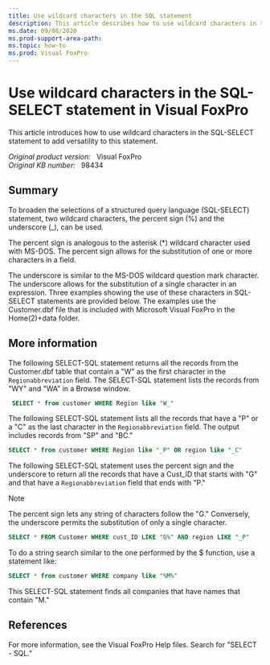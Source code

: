 ```yaml
---
title: Use wildcard characters in the SQL statement
description: This article describes how to use wildcard characters in the SQL-SELECT statement to add versatility to this statement.
ms.date: 09/08/2020
ms.prod-support-area-path: 
ms.topic: how-to
ms.prod: Visual FoxPro
---
```

# Use wildcard characters in the SQL-SELECT statement in Visual FoxPro

This article introduces how to use wildcard characters in the SQL-SELECT statement to add versatility to this statement.

_Original product version:_ &nbsp; Visual FoxPro  
_Original KB number:_ &nbsp; 98434

## Summary

To broaden the selections of a structured query language (SQL-SELECT) statement, two wildcard characters, the percent sign (%) and the underscore (_), can be used.

The percent sign is analogous to the asterisk (*) wildcard character used with MS-DOS. The percent sign allows for the substitution of one or more characters in a field.

The underscore is similar to the MS-DOS wildcard question mark character. The underscore allows for the substitution of a single character in an expression. Three examples showing the use of these characters in SQL-SELECT statements are provided below. The examples use the Customer.dbf file that is included with Microsoft Visual FoxPro in the Home(2)+data folder.

## More information

The following SELECT-SQL statement returns all the records from the Customer.dbf table that contain a "W" as the first character in the `Regionabbreviation` field. The SELECT-SQL statement lists the records from "WY" and "WA" in a Browse window.

```sql
 SELECT * from customer WHERE Region like "W_"
```

The following SELECT-SQL statement lists all the records that have a "P" or a "C" as the last character in the `Regionabbreviation` field. The output includes records from "SP" and "BC."

```sql
SELECT * from customer WHERE Region like "_P" OR region like "_C"
```

The following SELECT-SQL statement uses the percent sign and the underscore to return all the records that have a Cust_ID that starts with "G" and that have a `Regionabbreviation` field that ends with "P."

> [!NOTE]
> The percent sign lets any string of characters follow the "G." Conversely, the underscore permits the substitution of only a single character.

```sql
SELECT * FROM Customer WHERE cust_ID LIKE "G%" AND region LIKE "_P"
```

To do a string search similar to the one performed by the $ function, use a statement like:

```sql
SELECT * from customer WHERE company like "%M%"
```

This SELECT-SQL statement finds all companies that have names that contain "M."

## References

For more information, see the Visual FoxPro Help files. Search for "SELECT - SQL."
